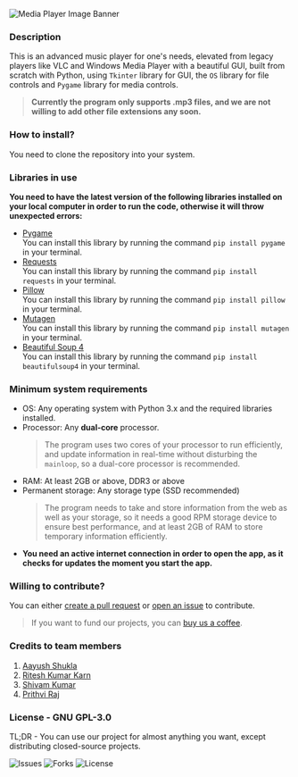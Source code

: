 ![Media Player Image Banner](https://github.com/warrior-guys/music-player/blob/main/icons/Media%20Player%20for%20GitHub.png)

### Description
This is an advanced music player for one's needs, elevated from legacy players like VLC and Windows Media Player with a beautiful GUI, built from scratch with Python, using ```Tkinter``` library for GUI, the ```OS``` library for file controls and ```Pygame``` library for media controls.
>**Currently the program only supports .mp3 files, and we are not willing to add other file extensions any soon.**

### How to install?
You need to clone the repository into your system.

### Libraries in use
**You need to have the latest version of the following libraries installed on your local computer in order to run the code, otherwise it will throw unexpected errors:**
  - [Pygame](https://github.com/pygame/pygame)<br>You can install this library by running the command `pip install pygame` in your terminal.
  - [Requests](https://github.com/psf/requests)<br>You can install this library by running the command `pip install requests` in your terminal.
  - [Pillow](https://github.com/python-pillow/Pillow)<br>You can install this library by running the command `pip install pillow` in your terminal.
  - [Mutagen](https://github.com/quodlibet/mutagen)<br>You can install this library by running the command `pip install mutagen` in your terminal.
  - [Beautiful Soup 4](https://www.crummy.com/software/BeautifulSoup)<br>You can install this library by running the command `pip install beautifulsoup4` in your terminal.

### Minimum system requirements
- OS: Any operating system with Python 3.x and the required libraries installed.
- Processor: Any **dual-core** processor.
  > The program uses two cores of your processor to run efficiently, and update information in real-time without disturbing the `mainloop`, so a dual-core processor is recommended.
- RAM: At least 2GB or above, DDR3 or above
- Permanent storage: Any storage type (SSD recommended)
  > The program needs to take and store information from the web as well as your storage, so it needs a good RPM storage device to ensure best performance, and at least 2GB of RAM to store temporary information efficiently.
- **You need an active internet connection in order to open the app, as it checks for updates the moment you start the app.**

### Willing to contribute?
You can either [create a pull request](https://github.com/warrior-guys/musical-memory/pulls) or [open an issue](https://github.com/warrior-guys/musical-memory/issues) to contribute.
> If you want to fund our projects, you can [buy us a coffee](https://www.buymeacoffee.com/warriorguys).

### Credits to team members
1. [Aayush Shukla](https://github.com/AayushShukla2006)
2. [Ritesh Kumar Karn](https://github.com/riteshkumarkarn)
3. [Shivam Kumar](https://github.com/Shiva-slbs)
4. [Prithvi Raj](https://github.com/PRITHVIRAJ54)

### License - GNU GPL-3.0
TL;DR - You can use our project for almost anything you want, except distributing closed-source projects.

![Issues](https://img.shields.io/github/issues/warrior-guys/musical-memory?style=for-the-badge) ![Forks](https://img.shields.io/github/forks/warrior-guys/musical-memory?style=for-the-badge) ![License](https://img.shields.io/github/license/warrior-guys/musical-memory?style=for-the-badge)
